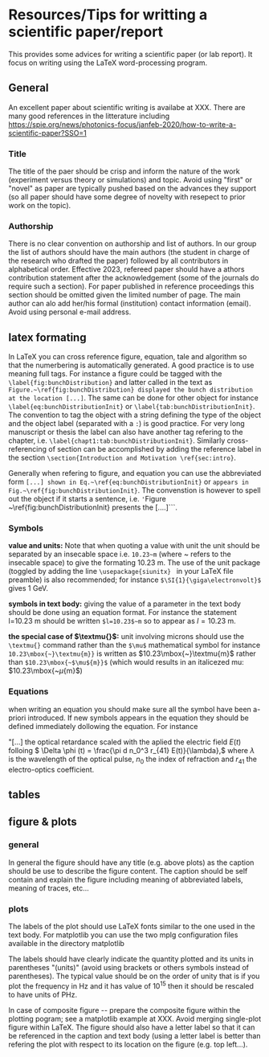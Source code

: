 # Resources/Tips for writting a scientific paper/report

This provides some advices for writing a scientific paper (or lab report). It focus on writing using the LaTeX word-processing program. 


## General
An excellent paper about scientific writing is availabe at XXX. There are many good references in the litterature including https://spie.org/news/photonics-focus/janfeb-2020/how-to-write-a-scientific-paper?SSO=1

### Title
The title of the paer should be crisp and inform the nature of the work (experiment versus theory or simulations) and topic. Avoid using "first" or "novel" as paper are typically pushed based on the advances they support (so all paper should have some degree of novelty with resepect to prior work on the topic). 

### Authorship
There is no clear convention on authorship and list of authors. In our group the list of authors should have the main authors (the student in charge of the research who drafted the paper) followed by all contributors in alphabetical order. Effective 2023, refereed paper should have a athors contribution statement after the acknowledgement (some of the journals do require such a section). For paper published in reference proceedings this section should be omitted given the limited number of page. The main author can alo add her/his formal (institution) contact information (email). Avoid using personal e-mail address. 

## latex formating

In LaTeX you can cross reference figure, equation, tale and algorithm so that the numerbering is automatically generated. A good practice is to use meaning full tags. For instance a figure could be tagged with the ```\label{fig:bunchDistribution}``` and latter called in the text as ```Figure.~\ref{fig:bunchDistribution} displayed the bunch distribution at the location [...]```. The same can be done for other object for instance ```\label{eq:bunchDistributionInit}``` or ```\label{tab:bunchDistributionInit}```. The convention to tag the object with a string defining the type of the object and the object label (separated with a ```:```) is good practice. For very long manuscript or thesis the label can also have another tag refering to the chapter, i.e.  ```\label{chapt1:tab:bunchDistributionInit}```. Similarly cross-referencing of section can be accomplished by adding the reference label in the section ```\section{Introduction and Motivation \ref{sec:intro}```. 

Generally when refering to figure, and equation you can use the abbreviated form ```[...] shown in Eq.~\ref{eq:bunchDistributionInit}``` or ```appears in Fig.~\ref{fig:bunchDistributionInit}```. The convenstion is however to spell out the object if it starts a sentence, i.e. `'`Figure ~\ref{fig:bunchDistributionInit} presents the [....]```.


### Symbols
**value and units:** Note that when quoting a value with unit the unit should be separated by an insecable space i.e. ```10.23~m``` (where ~ refers to the insecable space) to give the formating $10.23\mbox{~m}$. The use of the unit package (toggled by adding the line ```\usepackage{siunitx}
``` in your LaTeX file preamble) is also recommended; for instance ```$\SI{1}{\giga\electronvolt}$``` gives $1\mbox{~GeV}$.

**symbols in text body:** giving the value of a parameter in the text body should be done using an equation format. For instance the statement l=10.23 m should be written  ```$l=10.23$~m``` so to appear as $l=10.23\mbox{~m}$. 

**the special case of $\textmu{}$:** unit involving microns should use the ```\textmu{}``` command rather than the ```$\mu$``` mathematical symbol for instance ```10.23\mbox{~}\textmu{m}}``` is written as $10.23\mbox{~}\textmu{m}$ rather than ```$10.23\mbox{~$\mu${m}}$``` (which would results in an italicezed mu: $10.23\mbox{~$\mu${m}$)

### Equations
when writing an equation you should make sure all the symbol have been a-priori introduced. If new symbols appears in the equation they should be defined immediately dollowing the equation. For instance

"[...] the optical retardance scaled with the aplied the electric field $E(t)$ folloing
$     \Delta \phi (t) = \frac{\pi d n_0^3 r_{41} E(t)}{\lambda},$
where $\lambda$ is the wavelength of the optical pulse, $n_0$ the index of refraction and $r_{41}$ the electro-optics coefficient. 



## tables

## figure & plots
### general
In general the figure should have any title (e.g. above plots) as the caption should be use to describe the figure content. The caption should be self contain and explain the figure including meaning of abbreviated labels, meaning of traces, etc...

### plots
The labels of the plot should use LaTeX fonts similar to the one used in the text body. For matplotlib you can use the two mplg configuration files available in the directory matplotlib 

The labels should have clearly indicate the quantity plotted and its units in parentheses "(units)" (avoid using brackets or others symbols instead of parentheses). The typical value should be on the order of unity that is if you plot the frequency in Hz and it has value of $10^15$ then it should be rescaled to have units of PHz. 

In case of composite figure -- prepare the composite figure within the plotting pogram; see a matplotlib example at XXX. Avoid merging single-plot figure within LaTeX. The figure should also have a letter label so that it can be referenced in the caption and text body (using a letter label is better than refering the plot with respect to its location on the figure (e.g. top left...). 
